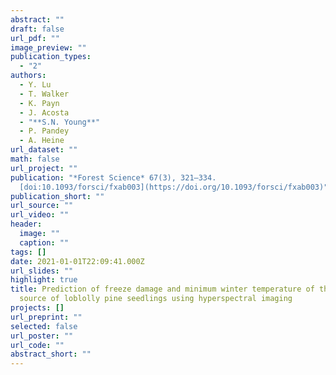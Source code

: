 ```yaml
---
abstract: ""
draft: false
url_pdf: ""
image_preview: ""
publication_types:
  - "2"
authors:
  - Y. Lu
  - T. Walker
  - K. Payn
  - J. Acosta
  - "**S.N. Young**"
  - P. Pandey
  - A. Heine
url_dataset: ""
math: false
url_project: ""
publication: "*Forest Science* 67(3), 321–334.
  [doi:10.1093/forsci/fxab003](https://doi.org/10.1093/forsci/fxab003)"
publication_short: ""
url_source: ""
url_video: ""
header:
  image: ""
  caption: ""
tags: []
date: 2021-01-01T22:09:41.000Z
url_slides: ""
highlight: true
title: Prediction of freeze damage and minimum winter temperature of the seed
  source of loblolly pine seedlings using hyperspectral imaging
projects: []
url_preprint: ""
selected: false
url_poster: ""
url_code: ""
abstract_short: ""
---
```

